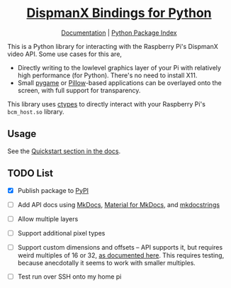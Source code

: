 <h1 align="center">
  <a href="https://dtcooper.github.io/python-dispmanx/">DispmanX Bindings for Python</a>
</h1>

<p align="center">
  <a href="https://dtcooper.github.io/python-dispmanx/">Documentation</a> |
  <a href="https://pypi.org/project/dispmanx/">Python Package Index</a>
</p>

This is a Python library for interacting with the Raspberry Pi's DispmanX video
API. Some use cases for this are,

  * Directly writing to the lowlevel graphics layer of your Pi with relatively
    high performance (for Python). There's no need to install X11.
  * Small [pygame][pygame] or [Pillow][pillow]-based applications can be overlayed
    onto the screen, with full support for transparency.

This library uses [ctypes][ctypes] to directly interact with your Raspberry Pi's
`bcm_host.so` library.

## Usage

See the [Quickstart section in the docs][quickstart].

## TODO List

- [x] Publish package to [PyPI][pypi]
- [ ] Add API docs using [MkDocs][mkdocs], [Material for MkDocs][mkdocs-material],
    and [mkdocstrings][mkdocstrings]
- [ ] Allow multiple layers
- [ ] Support additional pixel types
- [ ] Support custom dimensions and offsets – API supports it, but requires weird
    multiples of 16 or 32, [as documented here](picamera-overlay-docs). This
    requires testing, because anecdotally it seems to work with smaller multiples.
- [ ] Test run over SSH onto my home pi


[ctypes]: https://docs.python.org/3/library/ctypes.html
[mkdocs-material]: https://squidfunk.github.io/mkdocs-material/
[mkdocs]: https://www.mkdocs.org/
[mkdocstrings]: https://mkdocstrings.github.io/
[picamera-overlay-docs]: https://picamera.readthedocs.io/en/release-1.13/api_renderers.html#picamera.PiOverlayRenderer
[pillow]: https://pillow.readthedocs.io/
[pygame]: https://www.pygame.org/docs/
[pypi]: https://pypi.org/
[quickstart]: https://dtcooper.github.io/python-dispmanx/#quickstart
